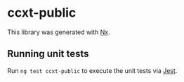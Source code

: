 # ccxt-public

This library was generated with [Nx](https://nx.dev).

## Running unit tests

Run `ng test ccxt-public` to execute the unit tests via [Jest](https://jestjs.io).
